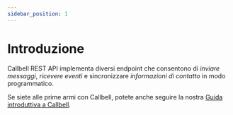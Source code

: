 ```yaml
---
sidebar_position: 1
---
```


# Introduzione

Callbell REST API implementa diversi endpoint che consentono di _inviare messaggi_, _ricevere eventi_ e sincronizzare _informazioni di contatto_ in modo programmatico.

Se siete alle prime armi con Callbell, potete anche seguire la nostra [Guida introduttiva a Callbell](/).
